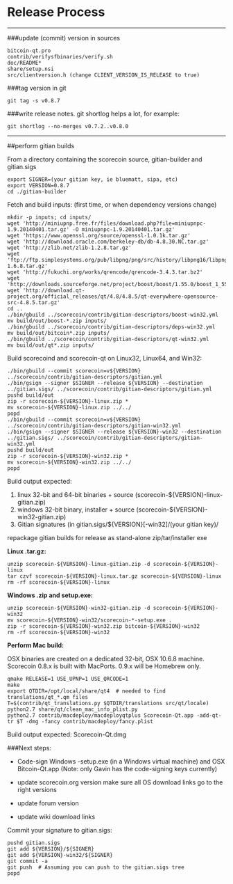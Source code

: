 Release Process
====================

* * *

###update (commit) version in sources


	bitcoin-qt.pro
	contrib/verifysfbinaries/verify.sh
	doc/README*
	share/setup.nsi
	src/clientversion.h (change CLIENT_VERSION_IS_RELEASE to true)

###tag version in git

	git tag -s v0.8.7

###write release notes. git shortlog helps a lot, for example:

	git shortlog --no-merges v0.7.2..v0.8.0

* * *

##perform gitian builds

 From a directory containing the scorecoin source, gitian-builder and gitian.sigs
  
	export SIGNER=(your gitian key, ie bluematt, sipa, etc)
	export VERSION=0.8.7
	cd ./gitian-builder

 Fetch and build inputs: (first time, or when dependency versions change)

	mkdir -p inputs; cd inputs/
	wget 'http://miniupnp.free.fr/files/download.php?file=miniupnpc-1.9.20140401.tar.gz' -O miniupnpc-1.9.20140401.tar.gz'
	wget 'https://www.openssl.org/source/openssl-1.0.1k.tar.gz'
	wget 'http://download.oracle.com/berkeley-db/db-4.8.30.NC.tar.gz'
	wget 'http://zlib.net/zlib-1.2.8.tar.gz'
	wget 'ftp://ftp.simplesystems.org/pub/libpng/png/src/history/libpng16/libpng-1.6.8.tar.gz'
	wget 'http://fukuchi.org/works/qrencode/qrencode-3.4.3.tar.bz2'
	wget 'http://downloads.sourceforge.net/project/boost/boost/1.55.0/boost_1_55_0.tar.bz2'
	wget 'http://download.qt-project.org/official_releases/qt/4.8/4.8.5/qt-everywhere-opensource-src-4.8.5.tar.gz'
	cd ..
	./bin/gbuild ../scorecoin/contrib/gitian-descriptors/boost-win32.yml
	mv build/out/boost-*.zip inputs/
	./bin/gbuild ../scorecoin/contrib/gitian-descriptors/deps-win32.yml
	mv build/out/bitcoin*.zip inputs/
	./bin/gbuild ../scorecoin/contrib/gitian-descriptors/qt-win32.yml
	mv build/out/qt*.zip inputs/

 Build scorecoind and scorecoin-qt on Linux32, Linux64, and Win32:
  
	./bin/gbuild --commit scorecoin=v${VERSION} ../scorecoin/contrib/gitian-descriptors/gitian.yml
	./bin/gsign --signer $SIGNER --release ${VERSION} --destination ../gitian.sigs/ ../scorecoin/contrib/gitian-descriptors/gitian.yml
	pushd build/out
	zip -r scorecoin-${VERSION}-linux.zip *
	mv scorecoin-${VERSION}-linux.zip ../../
	popd
	./bin/gbuild --commit scorecoin=v${VERSION} ../scorecoin/contrib/gitian-descriptors/gitian-win32.yml
	./bin/gsign --signer $SIGNER --release ${VERSION}-win32 --destination ../gitian.sigs/ ../scorecoin/contrib/gitian-descriptors/gitian-win32.yml
	pushd build/out
	zip -r scorecoin-${VERSION}-win32.zip *
	mv scorecoin-${VERSION}-win32.zip ../../
	popd

  Build output expected:

  1. linux 32-bit and 64-bit binaries + source (scorecoin-${VERSION}-linux-gitian.zip)
  2. windows 32-bit binary, installer + source (scorecoin-${VERSION}-win32-gitian.zip)
  3. Gitian signatures (in gitian.sigs/${VERSION}[-win32]/(your gitian key)/

repackage gitian builds for release as stand-alone zip/tar/installer exe

**Linux .tar.gz:**

	unzip scorecoin-${VERSION}-linux-gitian.zip -d scorecoin-${VERSION}-linux
	tar czvf scorecoin-${VERSION}-linux.tar.gz scorecoin-${VERSION}-linux
	rm -rf scorecoin-${VERSION}-linux

**Windows .zip and setup.exe:**

	unzip scorecoin-${VERSION}-win32-gitian.zip -d scorecoin-${VERSION}-win32
	mv scorecoin-${VERSION}-win32/scorecoin-*-setup.exe .
	zip -r scorecoin-${VERSION}-win32.zip bitcoin-${VERSION}-win32
	rm -rf scorecoin-${VERSION}-win32

**Perform Mac build:**

  OSX binaries are created on a dedicated 32-bit, OSX 10.6.8 machine.
  Scorecoin 0.8.x is built with MacPorts.  0.9.x will be Homebrew only.

	qmake RELEASE=1 USE_UPNP=1 USE_QRCODE=1
	make
	export QTDIR=/opt/local/share/qt4  # needed to find translations/qt_*.qm files
	T=$(contrib/qt_translations.py $QTDIR/translations src/qt/locale)
	python2.7 share/qt/clean_mac_info_plist.py
	python2.7 contrib/macdeploy/macdeployqtplus Scorecoin-Qt.app -add-qt-tr $T -dmg -fancy contrib/macdeploy/fancy.plist

 Build output expected: Scorecoin-Qt.dmg

###Next steps:

* Code-sign Windows -setup.exe (in a Windows virtual machine) and
  OSX Bitcoin-Qt.app (Note: only Gavin has the code-signing keys currently)

* update scorecoin.org version
  make sure all OS download links go to the right versions

* update forum version

* update wiki download links

Commit your signature to gitian.sigs:

	pushd gitian.sigs
	git add ${VERSION}/${SIGNER}
	git add ${VERSION}-win32/${SIGNER}
	git commit -a
	git push  # Assuming you can push to the gitian.sigs tree
	popd

